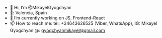 - 👋 Hi, I’m @MikayelGyogchyan
- 📍: Valencia, Spain
- 🌱 I’m currently working on JS, Frontend-React
- 📫 How to reach me: 
         tel: +34643626525 (Viber, WhatsApp),
         IG: Mikayel Gyogchyan
         @: gyogchyanmikayel@gmail.com
<!---
MikayelGyogchyan/MikayelGyogchyan is a ✨ special ✨ repository because its `README.md` (this file) appears on your GitHub profile.
You can click the Preview link to take a look at your changes.
--->
